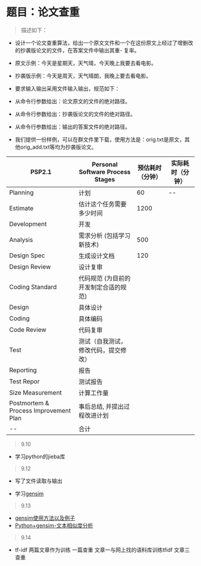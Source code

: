 # 题目：论文查重

> 描述如下：

- 设计一个论文查重算法，给出一个原文文件和一个在这份原文上经过了增删改的抄袭版论文的文件，在答案文件中输出其重- 复率。

- 原文示例：今天是星期天，天气晴，今天晚上我要去看电影。
- 抄袭版示例：今天是周天，天气晴朗，我晚上要去看电影。
- 要求输入输出采用文件输入输出，规范如下：

- 从命令行参数给出：论文原文的文件的绝对路径。
- 从命令行参数给出：抄袭版论文的文件的绝对路径。
- 从命令行参数给出：输出的答案文件的绝对路径。
- 我们提供一份样例，可以在群文件里下载，使用方法是：orig.txt是原文，其他orig_add.txt等均为抄袭版论文。



|PSP2.1|Personal Software Process Stages|预估耗时（分钟）|实际耗时（分钟）|
|--|--|--|--|
|Planning|计划|60|--|
|Estimate|估计这个任务需要多少时间|1200|
|Development|开发|
|Analysis|需求分析 (包括学习新技术)|500|
|Design Spec|生成设计文档|120
|Design Review| 设计复审|
|Coding Standard|代码规范 (为目前的开发制定合适的规范)|
|Design|具体设计|
|Coding|具体编码|
|Code Review|代码复审|
|Test|测试（自我测试，修改代码，提交修改）|
|Reporting|报告|
|Test Repor|测试报告|
|Size Measurement|计算工作量|
|Postmortem & Process Improvement Plan|事后总结, 并提出过程改进计划|
|--|合计|

> 9.10
- 学习python的jieba库 
> 9.12
- 写了文件读取与输出

- 学习[gensim](https://gensim.apachecn.org/#/blog/Introduction/README)

> 9.13
- [gensim使用方法以及例子](https://blog.csdn.net/u014595019/article/details/52218249/?biz_id=102&utm_term=corpora.Dictionary.save&utm_medium=distribute.pc_search_result.none-task-blog-2~all~sobaiduweb~default-9-52218249&spm=1018.2118.3001.4187)
- [Python+gensim-文本相似度分析](https://blog.csdn.net/Yellow_python/article/details/81021142?ops_request_misc=%257B%2522request%255Fid%2522%253A%2522160000659919724835847152%2522%252C%2522scm%2522%253A%252220140713.130102334..%2522%257D&request_id=160000659919724835847152&biz_id=0&utm_medium=distribute.pc_search_result.none-task-blog-2~all~first_rank_v2~rank_v28-2-81021142.pc_first_rank_v2_rank_v28&utm_term=similarities.SparseMatrixSimil&spm=1018.2118.3001.4187)

> 9.14
- tf-idf 两篇文章作为训练 一篇查重 文章一与网上找的语料库训练tfidf 文章三查重
